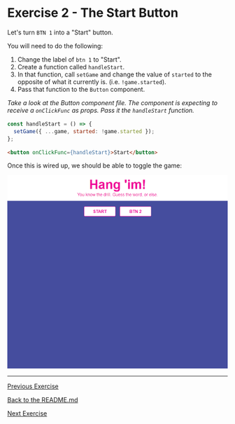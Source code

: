 # Exercise 2 - The Start Button

Let's turn `BTN 1` into a "Start" button.

You will need to do the following:

1. Change the label of `btn 1` to "Start".
2. Create a function called `handleStart`.
3. In that function, call `setGame` and change the value of `started` to the opposite of what it currently is. (i.e. `!game.started`).
4. Pass that function to the `Button` component.

_Take a look at the Button component file. The component is expecting to receive a `onClickFunc` as props. Pass it the `handleStart` function._

```js
const handleStart = () => {
  setGame({ ...game, started: !game.started });
};
```

```html
<button onClickFunc={handleStart}>Start</button>
```

Once this is wired up, we should be able to toggle the game:

![new game](../lecture/assets/ex_2.gif)

---

[Previous Exercise](./exercise-1.md)

[Back to the README.md](../README.md) 

[Next Exercise](./exercise-3.md)